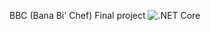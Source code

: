 BBC (Bana Bi' Chef)
Final project
![.NET Core](https://github.com/yurekliisa/BBC/workflows/.NET%20Core/badge.svg?branch=master)
